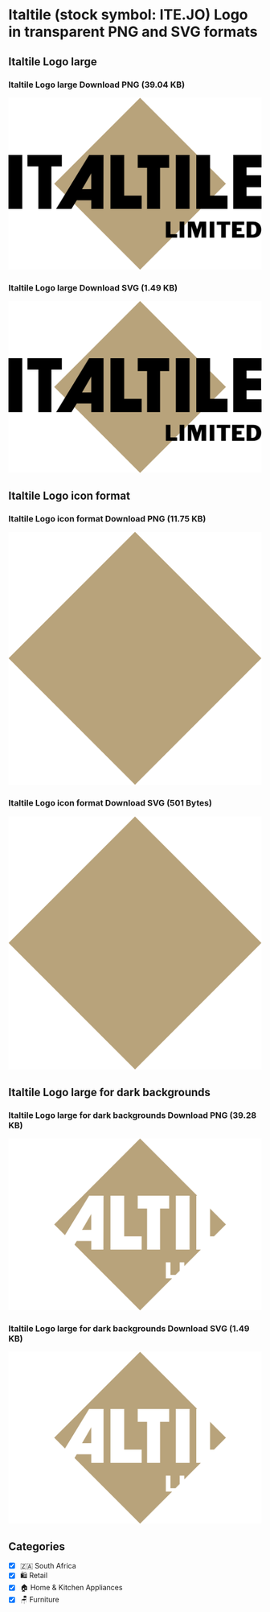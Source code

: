 # Italtile (stock symbol: ITE.JO) Logo in transparent PNG and SVG formats

## Italtile Logo large

### Italtile Logo large Download PNG (39.04 KB)

![Italtile Logo large Download PNG (39.04 KB)](/img/orig/ITE.JO_BIG-305f5320.png)

### Italtile Logo large Download SVG (1.49 KB)

![Italtile Logo large Download SVG (1.49 KB)](/img/orig/ITE.JO_BIG-409e923e.svg)

## Italtile Logo icon format

### Italtile Logo icon format Download PNG (11.75 KB)

![Italtile Logo icon format Download PNG (11.75 KB)](/img/orig/ITE.JO-5f20ee56.png)

### Italtile Logo icon format Download SVG (501 Bytes)

![Italtile Logo icon format Download SVG (501 Bytes)](/img/orig/ITE.JO-6acca65c.svg)

## Italtile Logo large for dark backgrounds

### Italtile Logo large for dark backgrounds Download PNG (39.28 KB)

![Italtile Logo large for dark backgrounds Download PNG (39.28 KB)](/img/orig/ITE.JO_BIG.D-b0abb034.png)

### Italtile Logo large for dark backgrounds Download SVG (1.49 KB)

![Italtile Logo large for dark backgrounds Download SVG (1.49 KB)](/img/orig/ITE.JO_BIG.D-1895dde9.svg)



## Categories
- [x] 🇿🇦 South Africa
- [x] 🛍️ Retail
- [x] 🏠 Home & Kitchen Appliances
- [x] 🪑 Furniture
